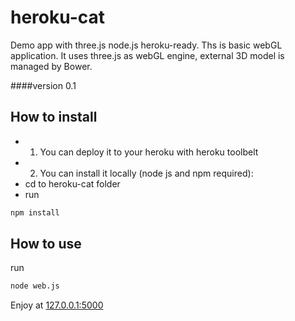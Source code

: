 heroku-cat
==========

Demo app with three.js node.js heroku-ready.
Ths is basic webGL application. It uses three.js as webGL engine, external 3D model is managed by Bower.

####version 0.1 

## How to install

- 1. You can deploy it to your heroku with heroku toolbelt
- 2. You can install it locally (node js and npm required):
- cd to heroku-cat folder
- run 
```sh
npm install
```

## How to use
run 
```sh
node web.js
```
Enjoy at [127.0.0.1:5000](127.0.0.1:5000)
